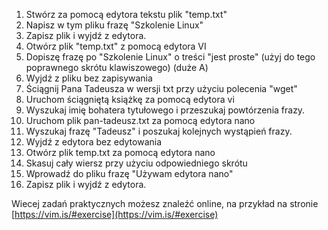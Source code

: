 1. Stwórz za pomocą edytora tekstu plik "temp.txt" 
2. Napisz w tym pliku frazę "Szkolenie Linux" 
3. Zapisz plik i wyjdź z edytora. 
4. Otwórz plik "temp.txt" z pomocą edytora VI 
5. Dopiszę frazę po "Szkolenie Linux" o treści "jest proste" (użyj do tego poprawnego skrótu klawiszowego) (duże A) 
6. Wyjdź z pliku bez zapisywania 
7. Ściągnij Pana Tadeusza w wersji txt przy użyciu polecenia "wget" 
8. Uruchom ściągniętą książkę za pomocą edytora vi 
9. Wyszukaj imię bohatera tytułowego i przeszukaj powtórzenia frazy. 
10. Uruchom plik pan-tadeusz.txt za pomocą edytora nano 
11. Wyszukaj frazę "Tadeusz" i poszukaj kolejnych wystąpień frazy. 
12. Wyjdź z edytora bez edytowania 
13. Otwórz plik temp.txt za pomocą edytora nano 
14. Skasuj cały wiersz przy użyciu odpowiedniego skrótu 
15. Wprowadź do pliku frazę "Używam edytora nano" 
16. Zapisz plik i wyjdź z edytora.   
  
   
   Wiecej zadań praktycznych możesz znaleźć online, na przykład na stronie [https://vim.is/#exercise](https://vim.is/#exercise) 

